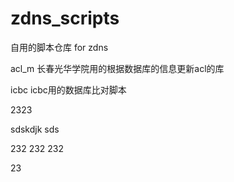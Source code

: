 # zdns_scripts

自用的脚本仓库 for zdns

acl_m 长春光华学院用的根据数据库的信息更新acl的库

icbc icbc用的数据库比对脚本

2323

sdskdjk
sds

232
232
232

23
